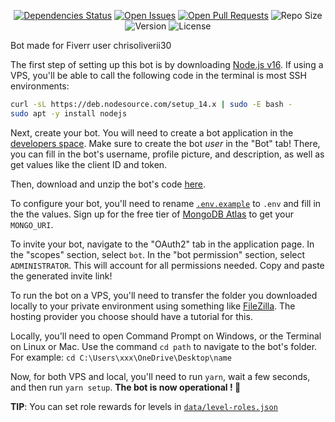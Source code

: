 <div align="center">

[![Dependencies Status](https://img.shields.io/david/Lioness100/aniconomy?style=for-the-badge)](https://david-dm.org/Lioness100/aniconomy) [![Open Issues](https://img.shields.io/github/issues-raw/Lioness100/aniconomy?style=for-the-badge)](https://github.com/Lioness100/aniconomy/issues) [![Open Pull Requests](https://img.shields.io/github/issues-pr-raw/Lioness100/aniconomy?style=for-the-badge)](https://github.com/Lioness100/aniconomy/pulls) ![Repo Size](https://img.shields.io/github/repo-size/Lioness100/aniconomy?style=for-the-badge) ![Version](https://img.shields.io/github/package-json/v/Lioness100/aniconomy?style=for-the-badge) ![License](https://img.shields.io/github/license/Lioness100/aniconomy?style=for-the-badge)

</div>

Bot made for Fiverr user chrisoliverii30

The first step of setting up this bot is by downloading [Node.js v16](https://nodejs.org/en/download/). If using a VPS, you'll be able to call the following code in the terminal is most SSH environments:

```sh
curl -sL https://deb.nodesource.com/setup_14.x | sudo -E bash -
sudo apt -y install nodejs
```

Next, create your bot. You will need to create a bot application in the [developers space](https://discordapp.com/developers/applications/me). Make sure to create the bot *user* in the "Bot" tab! There, you can fill in the bot's username, profile picture, and description, as well as get values like the client ID and token.

Then, download and unzip the bot's code [here](https://github.com/Lioness100/aniconomy/archive/main.zip).

To configure your bot, you'll need to rename [`.env.example`](./.env.example) to `.env` and fill in the the values. Sign up for the free tier of [MongoDB Atlas](https://www.mongodb.com/cloud/atlas/register) to get your `MONGO_URI`.

To invite your bot, navigate to the "OAuth2" tab in the application page. In the "scopes" section, select `bot`. In the "bot permission" section, select `ADMINISTRATOR`. This will account for all permissions needed. Copy and paste the generated invite link!

To run the bot on a VPS, you'll need to transfer the folder you downloaded locally to your private environment using something like [FileZilla](https://filezilla-project.org/). The hosting provider you choose should have a tutorial for this.

Locally, you'll need to open Command Prompt on Windows, or the Terminal on Linux or Mac. Use the command `cd path` to navigate to the bot's folder. For example: `cd C:\Users\xxx\OneDrive\Desktop\name`

Now, for both VPS and local, you'll need to run `yarn`, wait a few seconds, and then run `yarn setup`. **The bot is now operational ! 🎉**

**TIP**: You can set role rewards for levels in [`data/level-roles.json`](./data/level-roles.json)

